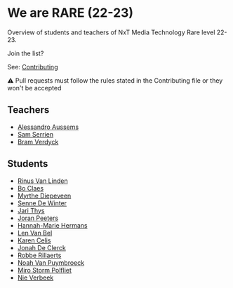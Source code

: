# We are RARE (22-23)

Overview of students and teachers of NxT Media Technology Rare level 22-23.

Join the list?

See: [Contributing](./CONTRIBUTING.md)

⚠️ Pull requests must follow the rules stated in the Contributing file or they won't be accepted

## Teachers

- [Alessandro Aussems](./people/alessandro_aussems.md)
- [Sam Serrien](./people/sam_serrien.md)
- [Bram Verdyck](./people/bram_verdyck.md)

## Students

- [Rinus Van Linden](./people/rinus_van_linden.md)
- [Bo Claes](./people/bo_claes.md)
- [Myrthe Diepeveen](./people/myrthe_diepeveen.md)
- [Senne De Winter](./people/senne_de_winter.md)
- [Jari Thys](./people/jari_thys.md)
- [Joran Peeters](./people/joran_peeters.md)
- [Hannah-Marie Hermans](./people/hannah-marie_hermans.md)
- [Len Van Bel](./people/len_van_bel.md)
- [Karen Celis](./people/karen_celis.md)
- [Jonah De Clerck](./people/jonah_declerck.md)
- [Robbe Rillaerts](./people/robbe_rillaerts.md)
- [Noah Van Puymbroeck](./people/Noah_VanPuymbroeck.md)
- [Miro Storm Polfliet](./people/miro_polfliet.md)
- [Nie Verbeek](./people/Nie_Verbeek.md)